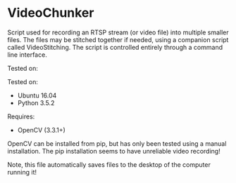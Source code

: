 # VideoChunker
Script used for recording an RTSP stream (or video file) into multiple smaller files. The files may be stitched together if needed, using a companion script called VideoStitching.
The script is controlled entirely through a command line interface.

Tested on:

Tested on:
- Ubuntu 16.04
- Python 3.5.2

Requires:
- OpenCV (3.3.1+)

OpenCV can be installed from pip, but has only been tested using a manual installation.
The pip installation seems to have unreliable video recording!

Note, this file automatically saves files to the desktop of the computer running it!